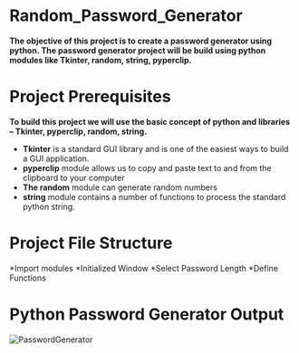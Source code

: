 # Random_Password_Generator
**The objective of this project is to create a password generator using python. The password generator project will be build using python modules like Tkinter, random, string, pyperclip.**
# Project Prerequisites
**To build this project we will use the basic concept of python and libraries – Tkinter, pyperclip, random, string.**
* **Tkinter** is a standard GUI library and is one of the easiest ways to build a GUI application.
* **pyperclip** module allows us to copy and paste text to and from the clipboard to your computer
* **The random** module can generate random numbers
* **string** module contains a number of functions to process the standard python string.
# Project File Structure
*Import modules
*Initialized Window
*Select Password Length
*Define Functions

# Python Password Generator Output
![PasswordGenerator](https://github.com/Tolusuri-prathyusha/Random_Password_Generator/assets/113997379/524730e5-aa8f-4ec1-9348-1253ab6bb575)

